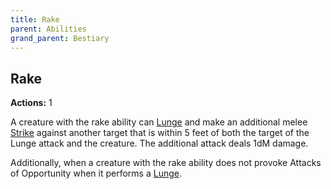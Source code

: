 ```yaml
---
title: Rake
parent: Abilities
grand_parent: Bestiary
---
```


## Rake
**Actions:** 1<br>

A creature with the rake ability can [Lunge](https://stormchaserroleplaying.com/stormchaserRPG/Combat/Melee/Lunge/) and make an additional melee [Strike](https://stormchaserroleplaying.com/stormchaserRPG/Combat/Melee/Strike/) against another target that is within 5 feet of both the target of the Lunge attack and the creature. The additional attack deals 1dM damage.

Additionally, when a creature with the rake ability does not provoke Attacks of Opportunity when it performs a [Lunge](https://stormchaserroleplaying.com/stormchaserRPG/Combat/Melee/Lunge/).

